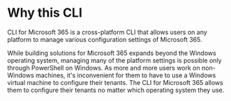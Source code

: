 # Why this CLI

CLI for Microsoft 365 is a cross-platform CLI that allows users on any platform to manage various configuration settings of Microsoft 365.

While building solutions for Microsoft 365 expands beyond the Windows operating system, managing many of the platform settings is possible only through PowerShell on Windows. As more and more users work on non-Windows machines, it's inconvenient for them to have to use a Windows virtual machine to configure their tenants. The CLI for Microsoft 365 allows them to configure their tenants no matter which operating system they use.